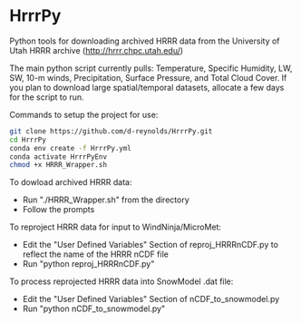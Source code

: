 # HrrrPy
Python tools for downloading archived HRRR data from the University of Utah HRRR archive (http://hrrr.chpc.utah.edu/)

The main python script currently pulls: Temperature, Specific Humidity, LW, SW, 10-m winds, Precipitation, Surface Pressure, and Total Cloud Cover. If you plan to download large spatial/temporal datasets, allocate a few days for the script to run.

Commands to setup the project for use:
```bash
git clone https://github.com/d-reynolds/HrrrPy.git
cd HrrrPy
conda env create -f HrrrPy.yml
conda activate HrrrPyEnv
chmod +x HRRR_Wrapper.sh
```
 
To dowload archived HRRR data:
* Run "./HRRR_Wrapper.sh" from the directory
* Follow the prompts 

To reproject HRRR data for input to WindNinja/MicroMet:
* Edit the "User Defined Variables" Section of reproj_HRRRnCDF.py to reflect the name of the HRRR nCDF file
* Run "python reproj_HRRRnCDF.py"

To process reprojected HRRR data into SnowModel .dat file:
* Edit the "User Defined Variables" Section of nCDF_to_snowmodel.py 
* Run "python nCDF_to_snowmodel.py"
